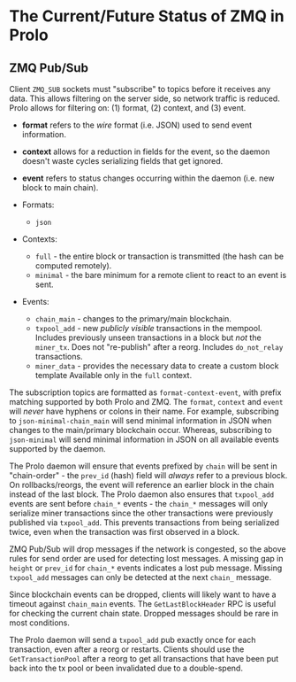 # The Current/Future Status of ZMQ in Prolo

## ZMQ Pub/Sub
Client `ZMQ_SUB` sockets must "subscribe" to topics before it receives any data.
This allows filtering on the server side, so network traffic is reduced. Prolo
allows for filtering on: (1) format, (2) context, and (3) event.

 * **format** refers to the _wire_ format (i.e. JSON) used to send event
   information.
 * **context** allows for a reduction in fields for the event, so the
   daemon doesn't waste cycles serializing fields that get ignored.
 * **event** refers to status changes occurring within the daemon (i.e. new
   block to main chain).

 * Formats:
   * `json`
 * Contexts:
   * `full` - the entire block or transaction is transmitted (the hash can be
     computed remotely).
   * `minimal` - the bare minimum for a remote client to react to an event is
     sent.
 * Events:
   * `chain_main` - changes to the primary/main blockchain.
   * `txpool_add` - new _publicly visible_ transactions in the mempool.
     Includes previously unseen transactions in a block but _not_ the
     `miner_tx`. Does not "re-publish" after a reorg. Includes `do_not_relay`
     transactions.
   * `miner_data` - provides the necessary data to create a custom block template
     Available only in the `full` context.

The subscription topics are formatted as `format-context-event`, with prefix
matching supported by both Prolo and ZMQ. The `format`, `context` and `event`
will _never_ have hyphens or colons in their name. For example, subscribing to
`json-minimal-chain_main` will send minimal information in JSON when changes
to the main/primary blockchain occur. Whereas, subscribing to `json-minimal`
will send minimal information in JSON on all available events supported by the
daemon.

The Prolo daemon will ensure that events prefixed by `chain` will be sent in
"chain-order" - the `prev_id` (hash) field will _always_ refer to a previous
block. On rollbacks/reorgs, the event will reference an earlier block in the
chain instead of the last block. The Prolo daemon also ensures that
`txpool_add` events are sent before `chain_*` events - the `chain_*` messages
will only serialize miner transactions since the other transactions were
previously published via `txpool_add`. This prevents transactions from being
serialized twice, even when the transaction was first observed in a block.

ZMQ Pub/Sub will drop messages if the network is congested, so the above rules
for send order are used for detecting lost messages. A missing gap in `height`
or `prev_id` for `chain_*` events indicates a lost pub message. Missing
`txpool_add` messages can only be detected at the next `chain_` message.

Since blockchain events can be dropped, clients will likely want to have a
timeout against `chain_main` events. The `GetLastBlockHeader` RPC is useful
for checking the current chain state. Dropped messages should be rare in most
conditions.

The Prolo daemon will send a `txpool_add` pub exactly once for each
transaction, even after a reorg or restarts. Clients should use the
`GetTransactionPool` after a reorg to get all transactions that have been put
back into the tx pool or been invalidated due to a double-spend.


